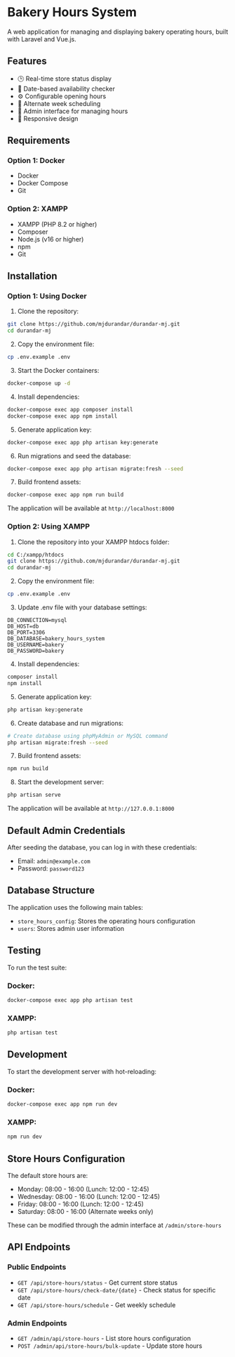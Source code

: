 # Bakery Hours System

A web application for managing and displaying bakery operating hours, built with Laravel and Vue.js.

## Features

- 🕒 Real-time store status display
- 📅 Date-based availability checker
- ⚙️ Configurable opening hours
- 🔄 Alternate week scheduling
- 👥 Admin interface for managing hours
- 📱 Responsive design

## Requirements

### Option 1: Docker
- Docker
- Docker Compose
- Git

### Option 2: XAMPP
- XAMPP (PHP 8.2 or higher)
- Composer
- Node.js (v16 or higher)
- npm
- Git

## Installation

### Option 1: Using Docker

1. Clone the repository:
```bash
git clone https://github.com/mjdurandar/durandar-mj.git
cd durandar-mj
```

2. Copy the environment file:
```bash
cp .env.example .env
```

3. Start the Docker containers:
```bash
docker-compose up -d
```

4. Install dependencies:
```bash
docker-compose exec app composer install
docker-compose exec app npm install
```

5. Generate application key:
```bash
docker-compose exec app php artisan key:generate
```

6. Run migrations and seed the database:
```bash
docker-compose exec app php artisan migrate:fresh --seed
```

7. Build frontend assets:
```bash
docker-compose exec app npm run build
```

The application will be available at `http://localhost:8000`

### Option 2: Using XAMPP

1. Clone the repository into your XAMPP htdocs folder:
```bash
cd C:/xampp/htdocs
git clone https://github.com/mjdurandar/durandar-mj.git
cd durandar-mj
```

2. Copy the environment file:
```bash
cp .env.example .env
```

3. Update .env file with your database settings:
```
DB_CONNECTION=mysql
DB_HOST=db
DB_PORT=3306
DB_DATABASE=bakery_hours_system
DB_USERNAME=bakery
DB_PASSWORD=bakery
```

4. Install dependencies:
```bash
composer install
npm install
```

5. Generate application key:
```bash
php artisan key:generate
```

6. Create database and run migrations:
```bash
# Create database using phpMyAdmin or MySQL command
php artisan migrate:fresh --seed
```

7. Build frontend assets:
```bash
npm run build
```

8. Start the development server:
```bash
php artisan serve
```

The application will be available at `http://127.0.0.1:8000`

## Default Admin Credentials

After seeding the database, you can log in with these credentials:
- Email: `admin@example.com`
- Password: `password123`

## Database Structure

The application uses the following main tables:
- `store_hours_config`: Stores the operating hours configuration
- `users`: Stores admin user information

## Testing

To run the test suite:

### Docker:
```bash
docker-compose exec app php artisan test
```

### XAMPP:
```bash
php artisan test
```

## Development

To start the development server with hot-reloading:

### Docker:
```bash
docker-compose exec app npm run dev
```

### XAMPP:
```bash
npm run dev
```

## Store Hours Configuration

The default store hours are:
- Monday: 08:00 - 16:00 (Lunch: 12:00 - 12:45)
- Wednesday: 08:00 - 16:00 (Lunch: 12:00 - 12:45)
- Friday: 08:00 - 16:00 (Lunch: 12:00 - 12:45)
- Saturday: 08:00 - 16:00 (Alternate weeks only)

These can be modified through the admin interface at `/admin/store-hours`

## API Endpoints

### Public Endpoints
- `GET /api/store-hours/status` - Get current store status
- `GET /api/store-hours/check-date/{date}` - Check status for specific date
- `GET /api/store-hours/schedule` - Get weekly schedule

### Admin Endpoints
- `GET /admin/api/store-hours` - List store hours configuration
- `POST /admin/api/store-hours/bulk-update` - Update store hours
